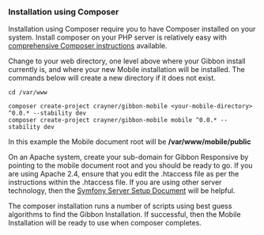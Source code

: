 

### Installation using Composer
Installation using Composer require you to have Composer installed on your system.  Install composer on your PHP server is relatively easy with [comprehensive Composer instructions](https://getcomposer.org/doc/00-intro.md) available.

Change to your web directory, one level above where your Gibbon install currently is, and where your new Mobile installation will be installed.  The commands below will create a new directory if it does not exist.

```
cd /var/www

composer create-project crayner/gibbon-mobile <your-mobile-directory> ^0.0.* --stability dev
composer create-project crayner/gibbon-mobile mobile ^0.0.* --stability dev

```
In this example the Mobile document root will be __/var/www/mobile/public__

On an Apache system, create your sub-domain for Gibbon Responsive  by pointing to the mobile document root and you should be ready to go.  If you are using Apache 2.4, ensure that you edit the .htaccess file as per the instructions within the .htaccess file.  If you are using other server technology, then the [Symfony Server Setup Document](https://symfony.com/doc/current/setup/web_server_configuration.html) will be helpful.

The composer installation runs a number of scripts using best guess algorithms to find the Gibbon Installation.  If successful, then the Mobile Installation will be ready to use when composer completes.
